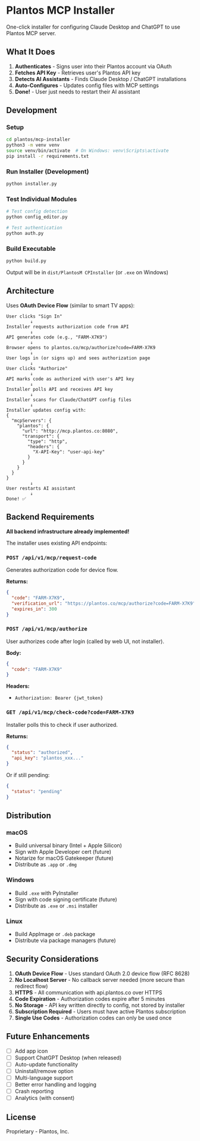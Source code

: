 # Plantos MCP Installer

One-click installer for configuring Claude Desktop and ChatGPT to use Plantos MCP server.

## What It Does

1. **Authenticates** - Signs user into their Plantos account via OAuth
2. **Fetches API Key** - Retrieves user's Plantos API key
3. **Detects AI Assistants** - Finds Claude Desktop / ChatGPT installations
4. **Auto-Configures** - Updates config files with MCP settings
5. **Done!** - User just needs to restart their AI assistant

## Development

### Setup

```bash
cd plantos/mcp-installer
python3 -m venv venv
source venv/bin/activate  # On Windows: venv\Scripts\activate
pip install -r requirements.txt
```

### Run Installer (Development)

```bash
python installer.py
```

### Test Individual Modules

```bash
# Test config detection
python config_editor.py

# Test authentication
python auth.py
```

### Build Executable

```bash
python build.py
```

Output will be in `dist/PlantosM CPInstaller` (or `.exe` on Windows)

## Architecture

Uses **OAuth Device Flow** (similar to smart TV apps):

```
User clicks "Sign In"
         ↓
Installer requests authorization code from API
         ↓
API generates code (e.g., "FARM-X7K9")
         ↓
Browser opens to plantos.co/mcp/authorize?code=FARM-X7K9
         ↓
User logs in (or signs up) and sees authorization page
         ↓
User clicks "Authorize"
         ↓
API marks code as authorized with user's API key
         ↓
Installer polls API and receives API key
         ↓
Installer scans for Claude/ChatGPT config files
         ↓
Installer updates config with:
{
  "mcpServers": {
    "plantos": {
      "url": "http://mcp.plantos.co:8080",
      "transport": {
        "type": "http",
        "headers": {
          "X-API-Key": "user-api-key"
        }
      }
    }
  }
}
         ↓
User restarts AI assistant
         ↓
Done! ✅
```

## Backend Requirements

**All backend infrastructure already implemented!**

The installer uses existing API endpoints:

### `POST /api/v1/mcp/request-code`

Generates authorization code for device flow.

**Returns:**
```json
{
  "code": "FARM-X7K9",
  "verification_url": "https://plantos.co/mcp/authorize?code=FARM-X7K9",
  "expires_in": 300
}
```

### `POST /api/v1/mcp/authorize`

User authorizes code after login (called by web UI, not installer).

**Body:**
```json
{
  "code": "FARM-X7K9"
}
```

**Headers:**
- `Authorization: Bearer {jwt_token}`

### `GET /api/v1/mcp/check-code?code=FARM-X7K9`

Installer polls this to check if user authorized.

**Returns:**
```json
{
  "status": "authorized",
  "api_key": "plantos_xxx..."
}
```

Or if still pending:
```json
{
  "status": "pending"
}
```

## Distribution

### macOS
- Build universal binary (Intel + Apple Silicon)
- Sign with Apple Developer cert (future)
- Notarize for macOS Gatekeeper (future)
- Distribute as `.app` or `.dmg`

### Windows
- Build `.exe` with PyInstaller
- Sign with code signing certificate (future)
- Distribute as `.exe` or `.msi` installer

### Linux
- Build AppImage or `.deb` package
- Distribute via package managers (future)

## Security Considerations

1. **OAuth Device Flow** - Uses standard OAuth 2.0 device flow (RFC 8628)
2. **No Localhost Server** - No callback server needed (more secure than redirect flow)
3. **HTTPS** - All communication with api.plantos.co over HTTPS
4. **Code Expiration** - Authorization codes expire after 5 minutes
5. **No Storage** - API key written directly to config, not stored by installer
6. **Subscription Required** - Users must have active Plantos subscription
7. **Single Use Codes** - Authorization codes can only be used once

## Future Enhancements

- [ ] Add app icon
- [ ] Support ChatGPT Desktop (when released)
- [ ] Auto-update functionality
- [ ] Uninstall/remove option
- [ ] Multi-language support
- [ ] Better error handling and logging
- [ ] Crash reporting
- [ ] Analytics (with consent)

## License

Proprietary - Plantos, Inc.

